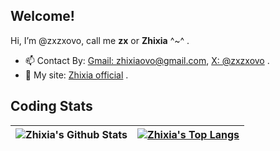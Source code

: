 ## Welcome!

Hi, I’m @zxzxovo, call me **zx** or **Zhixia** ^~^ .

- 📫 Contact By: [Gmail: zhixiaovo@gmail.com](mailto:zhixiaovo@gmail.com), [X: @zxzxovo](https://x.com/zxzxovo) .
- 🚀 My site: [Zhixia official](https://hizhixia.site) .

## Coding Stats

| ![Zhixia's Github Stats](https://github-readme-stats.vercel.app/api?username=zxzxovo&show_icons=true&theme=vue) | [![Zhixia's Top Langs](https://github-readme-stats.vercel.app/api/top-langs/?username=zxzxovo&layout=compact&hide=html)](https://github.com/anuraghazra/github-readme-stats) |
| --- | --- |




